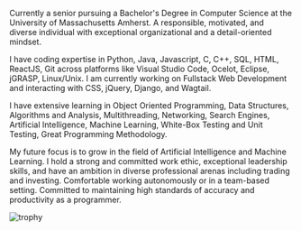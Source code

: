 Currently a senior pursuing a Bachelor's Degree in Computer Science at the University of Massachusetts Amherst. A responsible, motivated, and diverse individual with exceptional organizational and a detail-oriented mindset.

I have coding expertise in Python, Java, Javascript, C, C++, SQL, HTML, ReactJS, Git across platforms like Visual Studio Code, Ocelot, Eclipse, jGRASP, Linux/Unix. I am currently working on Fullstack Web Development and interacting with CSS, jQuery, Django, and Wagtail.

I have extensive learning in Object Oriented Programming, Data Structures, Algorithms and Analysis, Multithreading, Networking, Search Engines, Artificial Intelligence, Machine Learning, White-Box Testing and Unit Testing, Great Programming Methodology.

My future focus is to grow in the field of Artificial Intelligence and Machine Learning. I hold a strong and committed work ethic, exceptional leadership skills, and have an ambition in diverse professional arenas including trading and investing. Comfortable working autonomously or in a team-based setting. Committed to maintaining high standards of accuracy and productivity as a programmer.

![trophy](https://github-profile-trophy.vercel.app/?username=rupin27)
